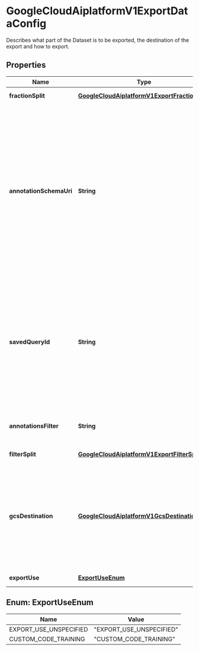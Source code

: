 

# GoogleCloudAiplatformV1ExportDataConfig

Describes what part of the Dataset is to be exported, the destination of the export and how to export.

## Properties

| Name | Type | Description | Notes |
|------------ | ------------- | ------------- | -------------|
|**fractionSplit** | [**GoogleCloudAiplatformV1ExportFractionSplit**](GoogleCloudAiplatformV1ExportFractionSplit.md) | Split based on fractions defining the size of each set. |  [optional] |
|**annotationSchemaUri** | **String** | The Cloud Storage URI that points to a YAML file describing the annotation schema. The schema is defined as an OpenAPI 3.0.2 [Schema Object](https://github.com/OAI/OpenAPI-Specification/blob/main/versions/3.0.2.md#schemaObject). The schema files that can be used here are found in gs://google-cloud-aiplatform/schema/dataset/annotation/, note that the chosen schema must be consistent with metadata of the Dataset specified by dataset_id. Only used for custom training data export use cases. Only applicable to Datasets that have DataItems and Annotations. Only Annotations that both match this schema and belong to DataItems not ignored by the split method are used in respectively training, validation or test role, depending on the role of the DataItem they are on. When used in conjunction with annotations_filter, the Annotations used for training are filtered by both annotations_filter and annotation_schema_uri. |  [optional] |
|**savedQueryId** | **String** | The ID of a SavedQuery (annotation set) under the Dataset specified by dataset_id used for filtering Annotations for training. Only used for custom training data export use cases. Only applicable to Datasets that have SavedQueries. Only Annotations that are associated with this SavedQuery are used in respectively training. When used in conjunction with annotations_filter, the Annotations used for training are filtered by both saved_query_id and annotations_filter. Only one of saved_query_id and annotation_schema_uri should be specified as both of them represent the same thing: problem type. |  [optional] |
|**annotationsFilter** | **String** | An expression for filtering what part of the Dataset is to be exported. Only Annotations that match this filter will be exported. The filter syntax is the same as in ListAnnotations. |  [optional] |
|**filterSplit** | [**GoogleCloudAiplatformV1ExportFilterSplit**](GoogleCloudAiplatformV1ExportFilterSplit.md) | Split based on the provided filters for each set. |  [optional] |
|**gcsDestination** | [**GoogleCloudAiplatformV1GcsDestination**](GoogleCloudAiplatformV1GcsDestination.md) | The Google Cloud Storage location where the output is to be written to. In the given directory a new directory will be created with name: &#x60;export-data--&#x60; where timestamp is in YYYY-MM-DDThh:mm:ss.sssZ ISO-8601 format. All export output will be written into that directory. Inside that directory, annotations with the same schema will be grouped into sub directories which are named with the corresponding annotations&#39; schema title. Inside these sub directories, a schema.yaml will be created to describe the output format. |  [optional] |
|**exportUse** | [**ExportUseEnum**](#ExportUseEnum) | Indicates the usage of the exported files. |  [optional] |



## Enum: ExportUseEnum

| Name | Value |
|---- | -----|
| EXPORT_USE_UNSPECIFIED | &quot;EXPORT_USE_UNSPECIFIED&quot; |
| CUSTOM_CODE_TRAINING | &quot;CUSTOM_CODE_TRAINING&quot; |



